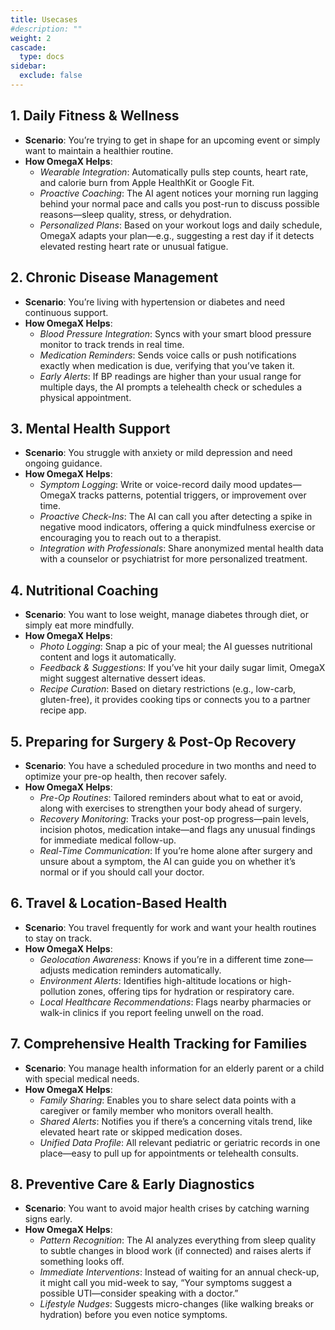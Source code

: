 ```yaml
---
title: Usecases
#description: ""
weight: 2
cascade:
  type: docs
sidebar:
  exclude: false
---
```


## 1. Daily Fitness & Wellness

- **Scenario**: You’re trying to get in shape for an upcoming event or simply want to maintain a healthier routine.
- **How OmegaX Helps**:
    - *Wearable Integration*: Automatically pulls step counts, heart rate, and calorie burn from Apple HealthKit or Google Fit.
    - *Proactive Coaching*: The AI agent notices your morning run lagging behind your normal pace and calls you post-run to discuss possible reasons—sleep quality, stress, or dehydration.
    - *Personalized Plans*: Based on your workout logs and daily schedule, OmegaX adapts your plan—e.g., suggesting a rest day if it detects elevated resting heart rate or unusual fatigue.

## 2. Chronic Disease Management

- **Scenario**: You’re living with hypertension or diabetes and need continuous support.
- **How OmegaX Helps**:
    - *Blood Pressure Integration*: Syncs with your smart blood pressure monitor to track trends in real time.
    - *Medication Reminders*: Sends voice calls or push notifications exactly when medication is due, verifying that you’ve taken it.
    - *Early Alerts*: If BP readings are higher than your usual range for multiple days, the AI prompts a telehealth check or schedules a physical appointment.

## 3. Mental Health Support

- **Scenario**: You struggle with anxiety or mild depression and need ongoing guidance.
- **How OmegaX Helps**:
    - *Symptom Logging*: Write or voice-record daily mood updates—OmegaX tracks patterns, potential triggers, or improvement over time.
    - *Proactive Check-Ins*: The AI can call you after detecting a spike in negative mood indicators, offering a quick mindfulness exercise or encouraging you to reach out to a therapist.
    - *Integration with Professionals*: Share anonymized mental health data with a counselor or psychiatrist for more personalized treatment.

## 4. Nutritional Coaching

- **Scenario**: You want to lose weight, manage diabetes through diet, or simply eat more mindfully.
- **How OmegaX Helps**:
    - *Photo Logging*: Snap a pic of your meal; the AI guesses nutritional content and logs it automatically.
    - *Feedback & Suggestions*: If you’ve hit your daily sugar limit, OmegaX might suggest alternative dessert ideas.
    - *Recipe Curation*: Based on dietary restrictions (e.g., low-carb, gluten-free), it provides cooking tips or connects you to a partner recipe app.

## 5. Preparing for Surgery & Post-Op Recovery

- **Scenario**: You have a scheduled procedure in two months and need to optimize your pre-op health, then recover safely.
- **How OmegaX Helps**:
    - *Pre-Op Routines*: Tailored reminders about what to eat or avoid, along with exercises to strengthen your body ahead of surgery.
    - *Recovery Monitoring*: Tracks your post-op progress—pain levels, incision photos, medication intake—and flags any unusual findings for immediate medical follow-up.
    - *Real-Time Communication*: If you’re home alone after surgery and unsure about a symptom, the AI can guide you on whether it’s normal or if you should call your doctor.

## 6. Travel & Location-Based Health

- **Scenario**: You travel frequently for work and want your health routines to stay on track.
- **How OmegaX Helps**:
    - *Geolocation Awareness*: Knows if you’re in a different time zone—adjusts medication reminders automatically.
    - *Environment Alerts*: Identifies high-altitude locations or high-pollution zones, offering tips for hydration or respiratory care.
    - *Local Healthcare Recommendations*: Flags nearby pharmacies or walk-in clinics if you report feeling unwell on the road.

## 7. Comprehensive Health Tracking for Families

- **Scenario**: You manage health information for an elderly parent or a child with special medical needs.
- **How OmegaX Helps**:
    - *Family Sharing*: Enables you to share select data points with a caregiver or family member who monitors overall health.
    - *Shared Alerts*: Notifies you if there’s a concerning vitals trend, like elevated heart rate or skipped medication doses.
    - *Unified Data Profile*: All relevant pediatric or geriatric records in one place—easy to pull up for appointments or telehealth consults.

## 8. Preventive Care & Early Diagnostics

- **Scenario**: You want to avoid major health crises by catching warning signs early.
- **How OmegaX Helps**:
    - *Pattern Recognition*: The AI analyzes everything from sleep quality to subtle changes in blood work (if connected) and raises alerts if something looks off.
    - *Immediate Interventions*: Instead of waiting for an annual check-up, it might call you mid-week to say, “Your symptoms suggest a possible UTI—consider speaking with a doctor.”
    - *Lifestyle Nudges*: Suggests micro-changes (like walking breaks or hydration) before you even notice symptoms.